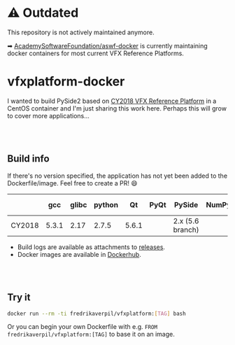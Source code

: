 # ⚠ Outdated

This repository is not actively maintained anymore.

➡
[AcademySoftwareFoundation/aswf-docker](https://github.com/AcademySoftwareFoundation/aswf-docker) is currently maintaining docker containers for most current VFX Reference Platforms.


# vfxplatform-docker

I wanted to build PySide2 based on [CY2018 VFX Reference Platform](http://www.vfxplatform.com) in a CentOS container and I'm just sharing this work here. Perhaps this will grow to cover more applications...

<br><br>

## Build info

If there's no version specified, the application has not yet been added to the Dockerfile/image. Feel free to create a PR! :smile:


|        | gcc   | glibc | python | Qt    | PyQt | PySide           | NumPy | OpenEXR | Ptex | OpenSubdiv | OpenVDB | Alembic | FBX | OpenColorIO | ACES | Boost | Intel TBB | Intel MKL | C++ API/SDK |
| ------ | ----- | ----- | ------ | ----- | ---- | ---------------- | ----- | ------- | ---- | ---------- | ------- | ------- | --- | ----------- | ---- | ----- | --------- | --------- | ----------- |
| CY2018 | 5.3.1 | 2.17  | 2.7.5  | 5.6.1 |      | 2.x (5.6 branch) |       |         |      |            |         |         |     |             |      |       |           |           |             |


* Build logs are available as attachments to [releases](https://github.com/fredrikaverpil/vfxplatform-docker/releases).
* Docker images are available in [Dockerhub](https://hub.docker.com/r/fredrikaverpil/vfxplatform/tags/).

<br><br>

## Try it

```bash
docker run --rm -ti fredrikaverpil/vfxplatform:[TAG] bash
```

Or you can begin your own Dockerfile with e.g. `FROM fredrikaverpil/vfxplatform:[TAG]` to base it on an image.

<br><br>
